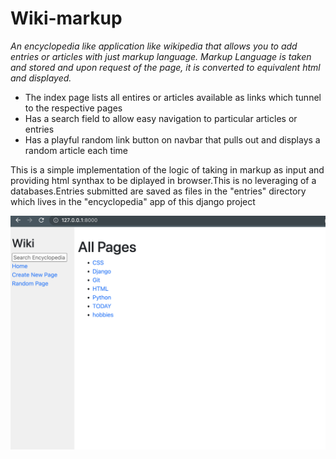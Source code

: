 # Wiki-markup


_An encyclopedia like application like wikipedia that allows you to add entries or articles with just markup language._
_Markup Language is taken and stored and upon request of the page, it is converted to equivalent html and displayed._

* The index page lists all entires or articles available as links which tunnel to the respective pages
* Has a search field to allow easy navigation to particular articles or entries
* Has a playful random link button on navbar that pulls out and displays a random article each time


This is a simple implementation of the logic of taking in markup as input and providing html synthax to be diplayed in browser.This is no leveraging of a 
databases.Entries submitted are saved as files in the "entries" directory which lives in the "encyclopedia" app of this django project


![index page](/assets/images/img.png)
